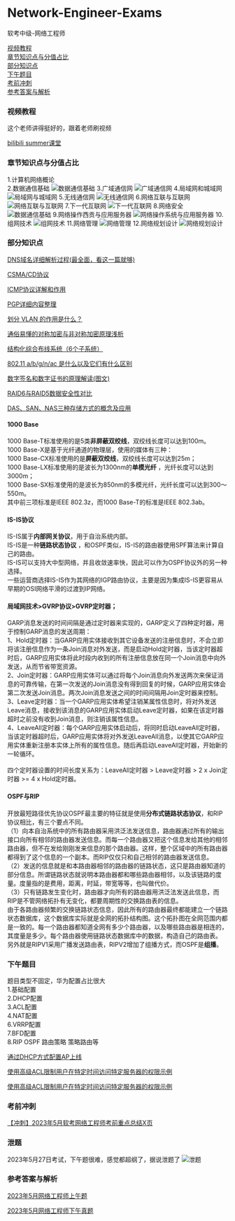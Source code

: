 # Network-Engineer-Exams

软考中级-网络工程师

[视频教程](#视频教程)<br>
[章节知识点与分值占比](#章节知识点与分值占比)<br>
[部分知识点](#部分知识点)<br>
[下午题目](#下午题目)<br>
[考前冲刺](#考前冲刺)<br>
[参考答案与解析](#参考答案与解析)<br>

### 视频教程

这个老师讲得挺好的，跟着老师刷视频

[bilibili summer课堂](https://space.bilibili.com/209743285)

### 章节知识点与分值占比

1.计算机网络概论<br/>
2.数据通信基础
![数据通信基础](chapter/net_chapter2.png)
3.广域通信网
![广域通信网](chapter/net_chapter3.png)
4.局域网和城域网
![局域网与城域网](chapter/net_chapter4.png)
5.无线通信网
![无线通信网](chapter/net_chapter5.png)
6.网络互联与互联网
![网络互联与互联网](chapter/net_chapter6.png)
7.下一代互联网
![下一代互联网](chapter/net_chapter7.png)
8.网络安全
![数据通信基础](chapter/net_chapter8.png)
9.网络操作西贡与应用服务器
![网络操作系统与应用服务器](chapter/net_chapter9.png)
10.组网技术
![组网技术](chapter/net_chapter10.png)
11.网络管理
![网络管理](chapter/net_chapter11.png)
12.网络规划设计
![网络规划设计](chapter/net_chapter12.png)

### 部分知识点

[DNS域名详细解析过程(最全面，看这一篇就够)](https://blog.csdn.net/bangshao1989/article/details/121913780)

[CSMA/CD协议](https://blog.csdn.net/qq_46331050/article/details/120406217)

[ICMP协议详解和作用](https://blog.csdn.net/yuxiang1014/article/details/108547017)

[PGP详细内容整理](https://blog.csdn.net/qq_42248536/article/details/105805078)

[划分 VLAN 的作用是什么？](https://www.zhihu.com/question/19903686#)

[通俗易懂的对称加密与非对称加密原理浅析](https://juejin.cn/post/6964558725839339533)

[结构化综合布线系统（6个子系统）](https://blog.csdn.net/zhang175gl/article/details/104102024)

[802.11 a/b/g/n/ac 是什么以及它们有什么区别](https://blog.csdn.net/briant_ccj/article/details/50487303)

[数字签名和数字证书的原理解读(图文)](https://www.wosign.com/News/news_2018101101.htm)

[RAID6与RAID5数据安全性对比](https://support.huawei.com/enterprise/zh/knowledge/EKB1000149118)

[DAS、SAN、NAS三种存储方式的概念及应用](https://blog.csdn.net/qq_23348071/article/details/73963407)
#### 1000 Base

1000 Base-T标准使用的是5类**非屏蔽双绞线**，双绞线长度可以达到100m。<br>
1000 Base-X是基于光纤通道的物理层，使用的媒体有三种：<br>
1000 Base-CX标准使用的是**屏蔽双绞线**，双绞线长度可以达到25m；<br>
1000 Base-LX标准使用的是波长为1300nm的**单模光纤**
，光纤长度可以达到3000m；<br>
1000 Base-SX标准使用的是波长为850nm的多模光纤，光纤长度可以达到300～550m。<br>
其中前三项标准是IEEE 802.3z，而1000 Base-T的标准是IEEE 802.3ab。<br>

#### IS-IS协议

IS-IS属于**内部网关协议**，用于自治系统内部。<br>
IS-IS是一种**链路状态协议**
，和OSPF类似，IS-IS的路由器使用SPF算法来计算自己的路由。<br>
IS-IS可以支持大中型网络，并且收敛速率快，因此可以作为OSPF协议外的另一种选择。<br>
一些运营商选择IS-IS作为其网络的IGP路由协议，主要是因为集成IS-IS更容易从早期的OSI网络平滑的过渡到IP网络。<br>

#### 局域网技术>GVRP协议>GVRP定时器；

GARP消息发送的时间间隔是通过定时器来实现的，GARP定义了四种定时器，用于控制GARP消息的发送周期：<br>
1、Hold定时器：当GARP应用实体接收到其它设备发送的注册信息时，不会立即将该注册信息作为一条Join消息对外发送，而是启动Hold定时器，当该定时器超时后，GARP应用实体将此时段内收到的所有注册信息放在同一个Join消息中向外发送，从而节省带宽资源。<br>
2、Join定时器：GARP应用实体可以通过将每个Join消息向外发送两次来保证消息的可靠传输，在第一次发送的Join消息没有得到回复的时候，GARP应用实体会第二次发送Join消息。两次Join消息发送之间的时间间隔用Join定时器来控制。<br>
3、Leave定时器：当一个GARP应用实体希望注销某属性信息时，将对外发送Leave消息，接收到该消息的GARP应用实体启动Leave定时器，如果在该定时器超时之前没有收到Join消息，则注销该属性信息。<br>
4、LeaveAll定时器：每个GARP应用实体启动后，将同时启动LeaveAll定时器，当该定时器超时后，GARP应用实体将对外发送LeaveAll消息，以使其它GARP应用实体重新注册本实体上所有的属性信息。随后再启动LeaveAll定时器，开始新的一轮循环。<br>
<br>四个定时器设置的时间长度关系为：LeaveAll定时器 &gt; Leave定时器 &gt; 2 x Join定时器 &gt;= 4 x
Hold定时器。

#### OSPF与RIP

开放最短路径优先协议OSPF最主要的特征就是使用**分布式链路状态协议**，和RIP协议相比，有三个要点不同。<br>
（1）向本自治系统中的所有路由器采用洪泛法发送信息，路由器通过所有的输出接口向所有相邻的路由器发送信息。而每一个路由器又把这个信息发给其他的相邻路由器，但不在发给刚刚发来信息的那个路由器。这样，整个区域中的所有路由器都得到了这个信息的一个副本。而RIP仅仅只和自己相邻的路由器发送信息。<br>
（2）发送的信息就是和本路由器相邻的路由器的链路状态，这只是路由器知道的部分信息。所谓链路状态就说明本路由器都和哪些路由器相邻，以及该链路的度量。度量指的是费用，距离，时延，带宽等等，也叫做代价。<br>
（3）只有链路发生变化时，路由器才向所有的路由器用洪泛法发送此信息，而RIP是不管网络拓扑有无变化，都要周期性的交换路由表的信息。<br>
由于各路由器频繁的交换链路状态信息，因此所有的路由器最终都能建立一个链路状态数据库，这个数据库实际就是全网的拓扑结构图。这个拓扑图在全网范围内都是一致的。每一个路由器都知道全网有多少个路由器，以及哪些路由器是相连的，其度量是多少。每个路由器使用链路状态数据库中的数据，构造自己的路由表。<br>
另外就是RIPV1采用广播发送路由表，RIPV2增加了组播方式，而OSPF是**组播**。<br>

#### 


### 下午题目

题目类型不固定，华为配置占比很大<br>
1.基础配置<br>
2.DHCP配置<br>
3.ACL配置<br>
4.NAT配置<br>
6.VRRP配置<br>
7.BFD配置<br>
8.RIP OSPF 路由策略 策略路由等<br>

[通过DHCP方式配置AP上线](https://support.huawei.com/enterprise/zh/doc/EDOC1000051014/88221648#ZH-CN_TOPIC_0259114897)

[使用高级ACL限制用户在特定时间访问特定服务器的权限示例](https://support.huawei.com/enterprise/zh/doc/EDOC1100127132/a28cb2c4)

[使用高级ACL限制用户在特定时间访问特定服务器的权限示例](https://support.huawei.com/enterprise/zh/doc/EDOC1100127132/a28cb2c4)

### 考前冲刺

[【冲刺】2023年5月软考网络工程师考前重点总结X页](https://www.bilibili.com/read/cv23896512?spm_id_from=333.999.list.card_opus.click)

### 泄题

2023年5月27日考试，下午题很难，感觉都超纲了，据说泄题了
![泄题](chapter/xieti.webp)

### 参考答案与解析

[2023年5月网络工程师上午题](https://docs.qq.com/doc/DTndiSXpaS05mQXFJ?groupUin=Zw6qu1HBkT448RPimRMyxQ%253D%253D&ADUIN=532652152&ADSESSION=1685367721&ADTAG=CLIENT.QQ.5681_.0&ADPUBNO=27272&jumpuin=532652152)

[2023年5月网络工程师下午真题](https://docs.qq.com/doc/DTmNLd1R2c2FnSUdp?groupUin=Zw6qu1HBkT448RPimRMyxQ%253D%253D&ADUIN=532652152&ADSESSION=1685198421&ADTAG=CLIENT.QQ.5681_.0&ADPUBNO=27272&jumpuin=532652152)
